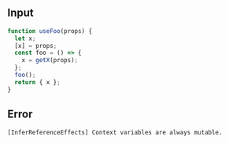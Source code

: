 
## Input

```javascript
function useFoo(props) {
  let x;
  [x] = props;
  const foo = () => {
    x = getX(props);
  };
  foo();
  return { x };
}

```


## Error

```
[InferReferenceEffects] Context variables are always mutable.
```
          
      